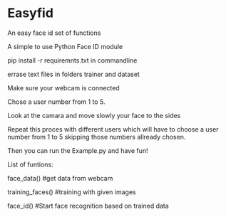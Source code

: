 # Easyfid
An easy face id set of functions


A simple to use Python Face ID module

 pip install -r requiremnts.txt in commandline

errase text files in folders trainer and dataset

Make sure your webcam is connected



Chose a user number from 1 to 5.

Look at the camara and move slowly your face to the sides

Repeat this proces with different users which will have to choose a user number from 1 to 5 skipping those numbers allready chosen.

Then you can run the Example.py and have fun!

List of funtions:

face_data()
#get data from webcam 

training_faces()
#training with given images

face_id()
#Start face recognition based on trained data
